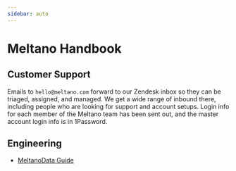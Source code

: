 ```yaml
---
sidebar: auto
---
```


# Meltano Handbook

## Customer Support

Emails to `hello@meltano.com` forward to our Zendesk inbox so they can be triaged, assigned, and managed. We get a wide range of inbound there, including people who are looking for support and account setups. Login info for each member of the Meltano team has been sent out, and the master account login info is in 1Password.

## Engineering

- [MeltanoData Guide](/handbook/engineering/meltanodata-guide/)
